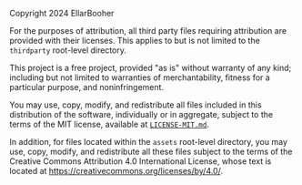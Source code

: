 Copyright 2024 EllarBooher

For the purposes of attribution, all third party files requiring attribution are provided with their licenses. This applies to but is not limited to the `thirdparty` root-level directory.

This project is a free project, provided "as is" without warranty of any kind; including but not limited to warranties of merchantability, fitness for a particular purpose, and noninfringement.

You may use, copy, modify, and redistribute all files included in this distribution of the software, individually or in aggregate, subject to the terms of the MIT license, available at [`LICENSE-MIT.md`](LICENSE-MIT.md).

In addition, for files located within the `assets` root-level directory, you may use, copy, modify, and redistribute all these files subject to the terms of the Creative Commons Attribution 4.0 International License, whose text is located at <https://creativecommons.org/licenses/by/4.0/>.
